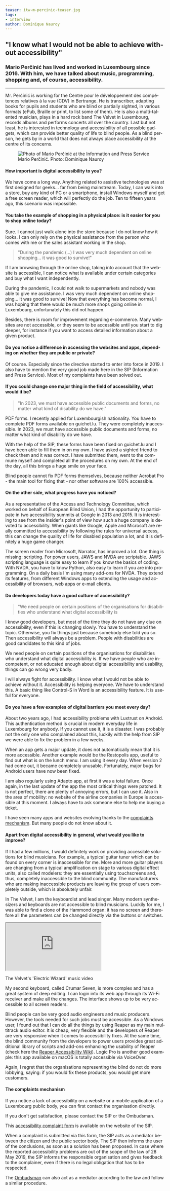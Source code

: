 ```yaml
---
teaser: itw-m-percinic-teaser.jpg
tags:
- interview
author: Dominique Nauroy
---
```

<div lang="en">
<h2>"I know what I would not be able to achieve without accessibility"</h2>
<h3>Mario Perčinić has lived and worked in Luxembourg since 2016. With him, we have talked about music, programming, shopping and, of course, accessibility.</h3>
<hr>
<div class="intro">
    <p>Mr. Perčinić is working for the <span lang="fr">Centre pour le développement des compétences relatives à la vue (CDV)</span> in Bertrange. He is transcriber, adapting books for pupils and students who are blind or partially sighted, in various formats (ePub, Braille or print, to list some of them). He is also a multi-talented musician, plays in a hard rock band The Velvet in Luxembourg, records albums and performs concerts all over the country. Last but not least, he is interested in technology and accessibility of all possible gadgets, which can provide better quality of life to blind people. As a blind person, he gets by in a world that does not always place accessibility at the centre of its concerns.</p>
</div>
<figure role="group" aria-label="Mario Perčinić. Photo: Dominique Nauroy" class="pic">
    <img src="../../../../content/fr/news/img/itw-m-percinic.jpg" alt="Photo of Mario Perčinić at the Information and Press Service">
    <figcaption>Mario Perčinić. Photo: Dominique Nauroy</figcaption>
</figure>

<h4>How important is digital accessibility to you?</h4>
<p>We have come a long way. Anything related to assistive technologies was at first designed for geeks... far from being mainstream. Today, I can walk into a store, buy any kind of PC or a smartphone, install Windows myself and get a free screen reader, which will perfectly do the job. Ten to fifteen years ago, this scenario was impossible.</p>
<h4>You take the example of shopping in a physical place: is it easier for you to shop online today?</h4>
<p>Sure. I cannot just walk alone into the store because I do not know how it looks. I can only rely on the physical assistance from the person who comes with me or the sales assistant working in the shop.</p>
<blockquote><p>"During the pandemic (...) I was very much dependent on online shopping... it was good to survive!"</p></blockquote>
<p>If I am browsing through the online shop, taking into account that the website is accessible, I can notice what is available under certain categories and buy what I want independently.</p>
<p>During the pandemic, I could not walk to supermarkets and nobody was able to give me assistance. I was very much dependent on online shopping... it was good to survive! Now that everything has become normal, I was hoping that there would be much more shops going online in Luxembourg, unfortunately this did not happen.</p>
<p>Besides, there is room for improvement regarding e-commerce. Many websites are not accessible, or they seem to be accessible until you start to dig deeper, for instance if you want to access detailed information about a given product.</p>
<h4>Do you notice a difference in accessing the websites and apps, depending on whether they are public or private?</h4>
<p>Of course. Especially since the directive started to enter into force in 2019. I also have to mention the very good job made here in the SIP (Information and Press Service). Most of my complaints have been solved out.</p>
<h4>If you could change one major thing in the field of accessibility, what would it be?</h4>
<blockquote><p>"In 2023, we must have accessible public documents and forms, no matter what kind of disability do we have."</p></blockquote>
<p>PDF forms. I recently applied for Luxembourgish nationality. You have to complete PDF forms available on guichet.lu. They were completely inaccessible. In 2023, we must have accessible public documents and forms, no matter what kind of disability do we have. </p>
<p>With the help of the SIP, these forms have been fixed on guichet.lu and I have been able to fill them in on my own. I have asked a sighted friend to check them and it was correct. I have submitted them, went to the commune myself and completed all the procedures on my own. At the end of the day, all this brings a huge smile on your face.</p>
<p>Blind people cannot fix PDF forms themselves, because neither Acrobat Pro - the main tool for fixing that - nor other software are 100% accessible.</p>
<h4>On the other side, what progress have you noticed?</h4>
<p>As a representative of the Access and Technology Committee, which worked on behalf of European Blind Union, I had the opportunity to participate in two accessibility summits at Google in 2013 and 2015. It is interesting to see from the insider's point of view how such a huge company is devoted to accessibility. When giants like Google, Apple and Microsoft are really committed to accessibility by following the rules for universal access, this can change the quality of life for disabled population a lot, and it is definitely a huge game changer. </p>
<p>The screen reader from Microsoft, Narrator, has improved a lot. One thing is missing: scripting. For power users, JAWS and NVDA are scriptable. JAWS scripting language is quite easy to learn if you know the basics of coding. With NVDA, you have to know Python, also easy to learn if you are into programming. On a daily basis I'm using many add-ons for NVDA. They extend its features, from different Windows apps to extending the usage and accessibility of browsers, web apps or e-mail clients.</p>
<h4>Do developers today have a good culture of accessibility?</h4>
<blockquote><p>"We need people on certain positions of the organisations for disabilities who understand what digital accessibility is</p></blockquote>
<p>I know good developers, but most of the time they do not have any clue on accessibility, even if this is changing slowly. You have to understand the topic. Otherwise, you fix things just because somebody else told you so. Then accessibility will always be a problem. People with disabilities are good candidates to this kind of jobs. </p>
<p>We need people on certain positions of the organisations for disabilities who understand what digital accessibility is. If we have people who are incompetent, or not educated enough about digital accessibility and usability, things can go wrong very badly. </p>
<p>I will always fight for accessibility. I know what I would not be able to achieve without it. Accessibility is helping everyone. We have to understand this. A basic thing like Control-S in Word is an accessibility feature. It is useful for everyone.</p>
<h4>Do you have a few examples of digital barriers you meet every day?</h4>
<p>About two years ago, I had accessibility problems with Luxtrust on Android. This authentication method is crucial in modern everyday life in Luxembourg for anybody. If you cannot use it, it is a disaster. I was probably not the only one who complained about this, luckily with the help from SIP we were able to fix the problem in a few weeks.</p>
<p>When an app gets a major update, it does not automatically mean that it is more accessible. Another example would be the Restopolis app, useful to find out what is on the lunch menu. I am using it every day. When version 2 had come out, it became completely unusable. Fortunately, major bugs for Android users have now been fixed.</p>
<p>I am also regularly using Adapto app, at first it was a total failure. Once again, in the last update of the app the most critical things were patched. It is not perfect, there are plenty of annoying errors, but I can use it. Also in the area of mobility: no website of the airline companies in Europe is accessible at this moment. I always have to ask someone else to help me buying a ticket.</p>
<p>I have seen many apps and websites evolving thanks to the <a href="https://accessibilite.public.lu/en/news/2023-02-24-complaints2022.html">complaints mechanism</a>. But many people do not know about it.</p>
<h4>Apart from digital accessibility in general, what would you like to improve?</h4>
<p>If I had a few millions, I would definitely work on providing accessible solutions for blind musicians. For example, a typical guitar tuner which can be found on every corner is inaccessible for me. More and more guitar players are changing from a typical amplification on stage to various digital effect units, also called modelers: they are essentially using touchscreens and, thus, completely inaccessible to the blind community. The manufacturers who are making inaccessible products are leaving the group of users completely outside, which is absolutely unfair.</p>
<p>In The Velvet, I am the keyboardist and lead singer. Many modern synthesizers and keyboards are not accessible to blind musicians. Luckily for me, I was able to find a clone of the Hammond organ: it has no screen and therefore all the parameters can be changed directly via the buttons or switches.</p>
<div class="video-parent-container">
    <div class="video-container">
        <iframe src="https://www.youtube.com/embed/xULJa1Wm8h8" title="The Velvet - Electric wizard, video on YouTube" allow="accelerometer; autoplay; clipboard-write; encrypted-media; gyroscope; picture-in-picture; web-share" allowfullscreen></iframe>
    </div>
    <p class="video-desc">The Velvet's 'Electric Wizard' music video</p>
</div>
<p>My second keyboard, called Crumar Seven, is more complex and has a great system of deep editing. I can login into its web app through its Wi-Fi receiver and make all the changes. The interface shows up to be very accessible to all screen readers.</p>
<p>Blind people can be very good audio engineers and music producers. However, the tools needed for such jobs must be accessible. As a Windows user, I found out that I can do all the things by using Reaper as my main multitrack audio editor. It is cheap, very flexible and the developers of Reaper are very responsive when it comes to accessibility fixes. At the same time, the blind community from the developers to power users provides great additional library of scripts and add-ons enhancing the usability of Reaper (check here the <a href="https://reaperaccessibility.com/index.php/Main_Page">Reaper Accessibility Wiki</a>). Logic Pro is another good example: this app available on macOS is totally accessible via VoiceOver.</p>
<p>Again, I regret that the organisations representing the blind do not do more lobbying, saying: if you would fix these products, you would get more customers.</p>
<aside class="contextbox">
    <h4>The complaints mechanism</h4>
    <p>If you notice a lack of accessibility on a website or a mobile application of a Luxembourg public body, you can first contact the organisation directly.</p>
    <p>If you don't get satisfaction, please contact the SIP or the Ombudsman.</p>
    <p>This <a href="https://sip.gouvernement.lu/en/support/reclamation-accessibilite.html">accessibility complaint form</a> is available on the website of the SIP.</p>
    <p>When a complaint is submitted via this form, the SIP acts as a mediator between the citizen and the public sector body. The SIP then informs the user of the conclusions, as soon as a solution has been proposed. In case where the reported accessibility problems are out of the scope of the law of 28 May 2019, the SIP informs the responsible organisation and gives feedback to the complainer, even if there is no legal obligation that has to be respected.</p>
    <p>The <a href="https://www.ombudsman.lu/">Ombudsman</a> can also act as a mediator according to the law and follow a similar procedure.</p>
</aside>
</div>